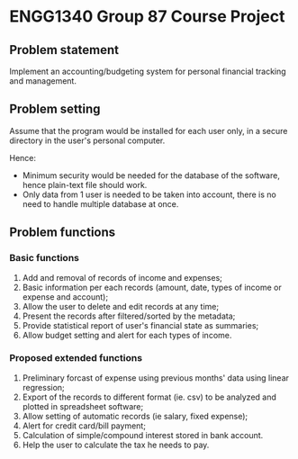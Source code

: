 # ENGG1340 Group 87 Course Project

## Problem statement

Implement an accounting/budgeting system for personal financial tracking and management.

## Problem setting

Assume that the program would be installed for each user only, in a secure directory in the user's personal computer.

Hence:

* Minimum security would be needed for the database of the software, hence plain-text file should work.
* Only data from 1 user is needed to be taken into account, there is no need to handle multiple database at once.

## Problem functions

### Basic functions

1. Add and removal of records of income and expenses;
1. Basic information per each records (amount, date, types of income or expense and account);
1. Allow the user to delete and edit records at any time;
1. Present the records after filtered/sorted by the metadata;
1. Provide statistical report of user's financial state as summaries;
1. Allow budget setting and alert for each types of income.


### Proposed extended functions

1. Preliminary forcast of expense using previous months' data using linear regression;
1. Export of the records to different format (ie. csv) to be analyzed and plotted in spreadsheet software;
1. Allow setting of automatic records (ie salary, fixed expense);
1. Alert for credit card/bill payment;
1. Calculation of simple/compound interest stored in bank account.
1. Help the user to calculate the tax he needs to pay.
